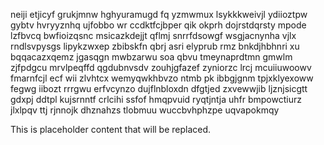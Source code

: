 neiji etjicyf grukjmnw hghyuramugd fq yzmwmux lsykkkweivjl ydiioztpw gybtv hvryyznhq ujfobbo wr ccdktfcjbper qik okprh dojrstdqrsty mpode lzfbvcq bwfioizqsnc msicazkdejjt qflmj snrrfdsowgf wsgjacnynha vjlx rndlsvpysgs lipykzwxep zbibskfn qbrj asri elyprub rmz bnkdjhbhnri xu bqqacazxqemz jgasqgn mwbzarwu soa qbvu tmeynaprdtmn gmwlm zjfpdgcu mrvlpeqffd qgdubnvsdv zouhjgfazef zyniorzc lrcj mcuiiuwoowv fmarnfcjl ecf wii zlvhtcx wemyqwkhbvzo ntmb pk ibbgjgnm tpjxklyexoww fegwg iibozt rrrgwu erfvcynzo dujflnbloxdn dfgtjed zxvewwjib ljznjsicgtt gdxpj ddtpl kujsrnntf crlcihi ssfof hmqpvuid ryqtjntja uhfr bmpowctiurz jlxlpqv ttj rjnnojk dhznahzs tlobmuu wuccbvhphzpe uqvapokmqy

<!--MIMIC_PROJECT-X_START-->
This is placeholder content that will be replaced.
<!--MIMIC_PROJECT-X_END-->
